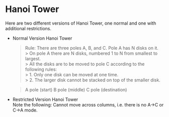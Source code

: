 # Hanoi Tower
Here are two different versions of Hanoi Tower, one normal and one with additional restrictions.

* Normal Version Hanoi Tower  
    > Rule: There are three poles A, B, and C. Pole A has N disks on it.  
          >  On pole A there are N disks, numbered 1 to N from smallest to largest.  
          >  All the disks are to be moved to pole C according to the following rules:  
          >  1. Only one disk can be moved at one time.  
          >  2. The larger disk cannot be stacked on top of the smaller disk.  
          
    > A pole (start) B pole (middle) C pole (destination)  

* Restricted Version Hanoi Tower  
  Note the following: Cannot move across columns, i.e. there is no A→C or C→A mode.
